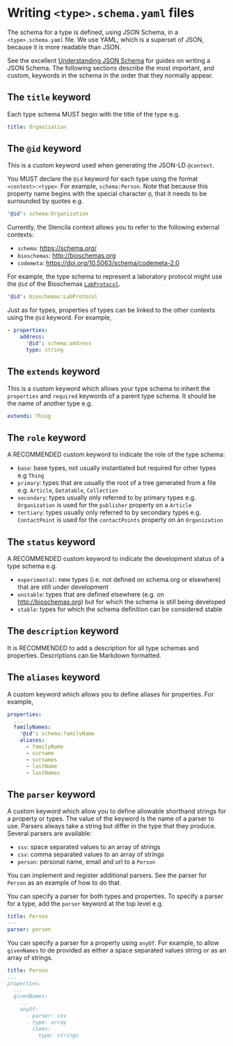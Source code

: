 # Writing `<type>.schema.yaml` files

The schema for a type is defined, using JSON Schema, in a `<type>.schema.yaml` file. We use YAML, which is a superset of JSON, because it is more readable than JSON.

See the excellent [Understanding JSON Schema](https://json-schema.org/understanding-json-schema/) for guides on writing a JSON Schema. The following sections describe the most important, and custom, keywords in the schema in the order that they normally appear.

## The `title` keyword

Each type schema MUST begin with the title of the type e.g.

```yaml
title: Organization
```

## The `@id` keyword

This is a custom keyword used when generating the JSON-LD `@context`.

You MUST declare the `@id` keyword for each type using the format `<context>:<type>`. For example, `schema:Person`. Note that because this property name begins with the special character `@`, that it needs to be surrounded by quotes e.g.

```yaml
'@id': schema:Organization
```

Currently, the Stencila context allows you to refer to the following external contexts:

- `schema`: https://schema.org/
- `bioschemas`: http://bioschemas.org
- `codemeta`: https://doi.org/10.5063/schema/codemeta-2.0

For example, the type schema to represent a laboratory protocol might use the `@id` of the Bioschemas [`LabProtocol`](http://bioschemas.org/specifications/LabProtocol/).

```yaml
'@id': bioschemas:LabProtocol
```

Just as for types, properties of types can be linked to the other contexts using the `@id` keyword. For example,

```yaml
- properties:
    address:
      '@id': schema:address
      type: string
```

## The `extends` keyword

This is a custom keyword which allows your type schema to inherit the `properties` and `required` keywords of a parent type schema. It should be the name of another type e.g.

```yaml
extends: Thing
```

## The `role` keyword

A RECOMMENDED custom keyword to indicate the role of the type schema:

- `base`: base types, not usually instantiated but required for other types e.g `Thing`
- `primary`: types that are usually the root of a tree generated from a file e.g. `Article`, `Datatable`, `Collection`
- `secondary`: types usually only referred to by primary types e.g. `Organization` is used for the `publisher` property on a `Article`
- `tertiary`: types usually only referred to by secondary types e.g. `ContactPoint` is used for the `contactPoints` property on an `Organization`

## The `status` keyword

A RECOMMENDED custom keyword to indicate the development status of a type schema e.g.

- `experimental`: new types (i.e. not defined on schema.org or elsewhere) that are still under development
- `unstable`: types that are defined elsewhere (e.g. on http://bioschemas.org) but for which the schema is still being developed
- `stable`: types for which the schema definition can be considered stable

## The `description` keyword

It is RECOMMENDED to add a description for all type schemas and properties. Descriptions can be Markdown formatted.

## The `aliases` keyword

A custom keyword which allows you to define aliases for properties. For example,

```yaml
properties:
  ...
  familyNames:
    '@id': schema:familyName
    aliases:
      - familyName
      - surname
      - surnames
      - lastName
      - lastNames
```

## The `parser` keyword

A custom keyword which allow you to define allowable shorthand strings for a property or types. The value of the keyword is the name of a parser to use. Parsers always take a string but differ in the type that they produce. Several parsers are available:

- `ssv`: space separated values to an array of strings
- `csv`: comma separated values to an array of strings
- `person`: personal name, email and url to a `Person`

You can implement and register additional parsers. See the parser for `Person` as an example of how to do that.

You can specify a parser for both types and properties. To specify a parser for a type, add the `parser` keyword at the top level e.g.

```yaml
title: Person
---
parser: person
```

You can specify a parser for a property using `anyOf`. For example, to allow `givenNames` to de provided as either a space separated values string or as an array of strings.

```yaml
title: Person
...
properties:
  ...
  givenNames:
    ...
    anyOf:
      - parser: ssv
      - type: array
        items:
          type: strings
```
